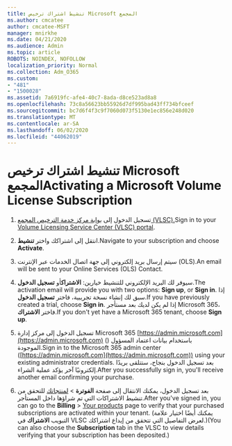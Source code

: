 ```yaml
---
title: تنشيط اشتراك ترخيص Microsoft المجمع
ms.author: cmcatee
author: cmcatee-MSFT
manager: mnirkhe
ms.date: 04/21/2020
ms.audience: Admin
ms.topic: article
ROBOTS: NOINDEX, NOFOLLOW
localization_priority: Normal
ms.collection: Adm_O365
ms.custom:
- "481"
- "1500028"
ms.assetid: 7a6919fc-afe4-40c7-8ada-d8ce523ad8a8
ms.openlocfilehash: 73c8a56623bb55926d7df995bad43ff734bfceef
ms.sourcegitcommit: bc7d6f4f3c9f7060d073f5130e1ec856e248d020
ms.translationtype: MT
ms.contentlocale: ar-SA
ms.lasthandoff: 06/02/2020
ms.locfileid: "44062019"
---
```

# <a name="activating-a-microsoft-volume-license-subscription"></a><span data-ttu-id="b6dc9-102">تنشيط اشتراك ترخيص Microsoft المجمع</span><span class="sxs-lookup"><span data-stu-id="b6dc9-102">Activating a Microsoft Volume License Subscription</span></span>

1. <span data-ttu-id="b6dc9-103">تسجيل الدخول إلى [بوابة مركز خدمة الترخيص المجمع (VLSC).](https://go.microsoft.com/fwlink/p/?LinkId=329762)</span><span class="sxs-lookup"><span data-stu-id="b6dc9-103">Sign in to your [Volume Licensing Service Center (VLSC) portal](https://go.microsoft.com/fwlink/p/?LinkId=329762).</span></span>

2. <span data-ttu-id="b6dc9-104">انتقل إلى اشتراكك واختر **تنشيط**.</span><span class="sxs-lookup"><span data-stu-id="b6dc9-104">Navigate to your subscription and choose **Activate**.</span></span>

3. <span data-ttu-id="b6dc9-105">سيتم إرسال بريد إلكتروني إلى جهة اتصال الخدمات عبر الإنترنت (OLS).</span><span class="sxs-lookup"><span data-stu-id="b6dc9-105">An email will be sent to your Online Services (OLS) Contact.</span></span>

4. <span data-ttu-id="b6dc9-106">سيوفر لك البريد الإلكتروني للتنشيط خيارين: **الاشتراك**أو **تسجيل الدخول**.</span><span class="sxs-lookup"><span data-stu-id="b6dc9-106">The activation email will provide you with two options: **Sign up**, or **Sign in**.</span></span> <span data-ttu-id="b6dc9-107">إذا سبق لك إنشاء نسخة تجريبية، فاختر **تسجيل الدخول**.</span><span class="sxs-lookup"><span data-stu-id="b6dc9-107">If you have previously created a trial, choose **Sign in**.</span></span> <span data-ttu-id="b6dc9-108">إذا لم يكن لديك بعد مستأجر Microsoft 365، فاختر **الاشتراك**.</span><span class="sxs-lookup"><span data-stu-id="b6dc9-108">If you don't yet have a Microsoft 365 tenant, choose **Sign up**.</span></span>

5. <span data-ttu-id="b6dc9-109">تسجيل الدخول إلى مركز إدارة Microsoft 365 [https://admin.microsoft.com](https://admin.microsoft.com) () باستخدام بيانات اعتماد المسؤول الموجودة.</span><span class="sxs-lookup"><span data-stu-id="b6dc9-109">Sign in to the Microsoft 365 admin center ([https://admin.microsoft.com](https://admin.microsoft.com)) using your existing administrator credentials.</span></span> <span data-ttu-id="b6dc9-110">بعد تسجيل الدخول بنجاح، ستتلقى بريدًا إلكترونيًا آخر يؤكد عملية الشراء.</span><span class="sxs-lookup"><span data-stu-id="b6dc9-110">After you successfully sign in, you'll receive another email confirming your purchase.</span></span>

6. <span data-ttu-id="b6dc9-111">بعد تسجيل الدخول، يمكنك الانتقال إلى صفحة **الفوترة** \> [لمنتجاتك](https://go.microsoft.com/fwlink/p/?linkid=842054) للتحقق من تنشيط الاشتراكات التي تم شراؤها داخل المستأجر.</span><span class="sxs-lookup"><span data-stu-id="b6dc9-111">After you've signed in, you can go to the **Billing** \> [Your products](https://go.microsoft.com/fwlink/p/?linkid=842054) page to verify that your purchased subscriptions are activated within your tenant.</span></span> <span data-ttu-id="b6dc9-112">(يمكنك أيضًا اختيار علامة التبويب **الاشتراك** في VLSC لعرض التفاصيل التي تتحقق من إيداع اشتراكك.)</span><span class="sxs-lookup"><span data-stu-id="b6dc9-112">(You can also choose the **Subscription** tab in the VLSC to view details verifying that your subscription has been deposited.)</span></span>
